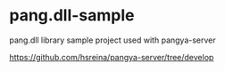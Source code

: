 # pang.dll-sample
pang.dll library sample project used with pangya-server

https://github.com/hsreina/pangya-server/tree/develop
